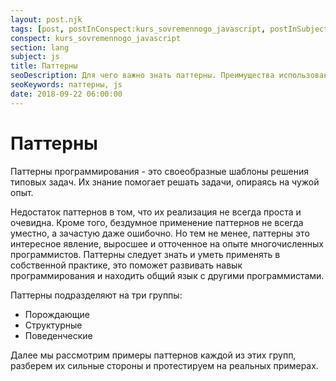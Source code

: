 ```yaml
---
layout: post.njk
tags: [post, postInConspect:kurs_sovremennogo_javascript, postInSubject:js, postInSection:lang]
conspect: kurs_sovremennogo_javascript
section: lang
subject: js
title: Паттерны
seoDescription: Для чего важно знать паттерны. Преимущества использования паттернов и их типы.
seoKeywords: паттерны, js
date: 2018-09-22 06:00:00
---
```

# Паттерны

Паттерны программирования - это своеобразные шаблоны решения типовых задач. Их знание помогает решать задачи, опираясь на чужой опыт.

Недостаток паттернов в том, что их реализация не всегда проста и очевидна. Кроме того, бездумное применение паттернов не всегда уместно, а зачастую даже ошибочно. Но тем не менее, паттерны это интересное явление, выросшее и отточенное на опыте многочисленных программистов. Паттерны следует знать и уметь применять в собственной практике, это поможет развивать навык программирования и находить общий язык с другими программистами.

Паттерны подразделяют на три группы:

+ Порождающие
+ Структурные
+ Поведенческие

Далее мы рассмотрим примеры паттернов каждой из этих групп, разберем их сильные стороны и протестируем на реальных примерах.